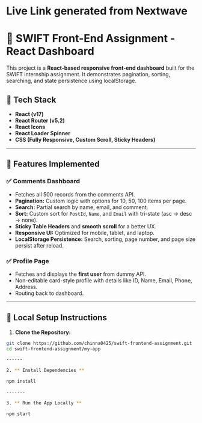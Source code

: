 # Live Link generated from Nextwave

# 🧩 SWIFT Front-End Assignment - React Dashboard

This project is a **React-based responsive front-end dashboard** built for the SWIFT internship assignment. It demonstrates pagination, sorting, searching, and state persistence using localStorage.

## 🔧 Tech Stack

- **React (v17)**
- **React Router (v5.2)**
- **React Icons**
- **React Loader Spinner**
- **CSS (Fully Responsive, Custom Scroll, Sticky Headers)**

---

## 🚀 Features Implemented

### ✅ Comments Dashboard

- Fetches all 500 records from the comments API.
- **Pagination:** Custom logic with options for 10, 50, 100 items per page.
- **Search:** Partial search by name, email, and comment.
- **Sort:** Custom sort for `PostId`, `Name`, and `Email` with tri-state (asc → desc → none).
- **Sticky Table Headers** and **smooth scroll** for a better UX.
- **Responsive UI:** Optimized for mobile, tablet, and laptop.
- **LocalStorage Persistence:** Search, sorting, page number, and page size persist after reload.

### ✅ Profile Page

- Fetches and displays the **first user** from dummy API.
- Non-editable card-style profile with details like ID, Name, Email, Phone, Address.
- Routing back to dashboard.

---

## 🔄 Local Setup Instructions

1. **Clone the Repository:**

```bash
git clone https://github.com/chinna0425/swift-frontend-assignment.git
cd swift-frontend-assignment/my-app

------

2. ** Install Dependencies **

npm install

-------

3. ** Run the App Locally **

npm start
```

